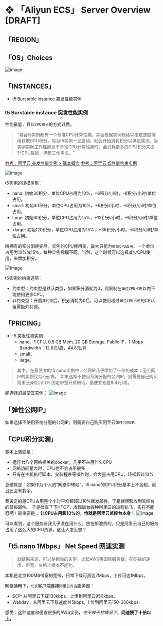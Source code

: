 # ❖ 「Aliyun ECS」 Server Overview [DRAFT]

## 「REGION」

## 「OS」Choices

![image](https://user-images.githubusercontent.com/14041622/50332642-b8052680-053d-11e9-9c73-6e8c348117b6.png)


## 「INSTANCES」

- t5 Burstable instance 突发性能实例

### t5 Burstable instance 突发性能实例

性能最低，且以`CPU积分`的方式计费。

> "每台t5实例都有一个基准CPU计算性能，并会根据实例规格以指定速度持续获取CPU积分。每台t5实例一旦启动，就会开始消耗积分以满足需求。当实例实际工作性能高于基准CPU计算性能时，会消耗更多的CPU积分来提升CPU性能，满足工作需求。"

[参考：阿里云 突发性能实例 > 基本概念](https://help.aliyun.com/document_detail/59977.html?spm=5176.ecsbuyv3.0.0.41ea3675Ndsgpf)
[参考：阿里云 t5性能约束实例](https://help.aliyun.com/document_detail/90635.html?spm=a2c4g.11186623.2.11.4b8c7272vF1PpO#concept-fl1-tl4-cfb)
 
![image](https://user-images.githubusercontent.com/14041622/50331500-d406c900-0539-11e9-840c-606ca14e8667.png)


t5实例的规模类型：
- nano: 初始30积分，单位CPU占用为10%，+6积分/小时，-6积分/小时/单位占用。
- small: 初始30积分，单位CPU占用为10%，+6积分/小时，-6积分/小时/单位占用。
- large: 初始60积分，单位CPU占用为15%，+12积分/小时，-6积分/小时/单位占用。
- xlarge: 初始120积分，单位CPU占用为15%，+36积分/小时，-6积分/小时/单位占用。

所拥有的积分消耗完后，实例的CPU使用率，最大只能为`单位CPU占用`，一个单位占用为10%或15%，每种实例规模不同。当然，这个时候可以选择减少CPU使用，来增加积分。

![image](https://user-images.githubusercontent.com/14041622/50332393-f2ba8f00-053c-11e9-9a82-d282e09bd3e4.png)

t5实例的约束选项：
- 约束型：约束型是默认类型，如果积分消耗为0，则限制在`单位CPU占用`以内不能使用更多CPU。
- 非约束型：开启`非约束`后，积分消耗为0后，可以使用超过`单位CPU占用`的CPU，但需额外付费。


## 「PRICING」

- t5 突发性能实例
    - nano，1 CPU, 0.5 GB Mem, 20 GB Storage, Public IP，1 Mbps Bandwidth：12.8元/周，44.8元/月
    - small，
    - large，

> 其中，在最便宜的t5 nano实例中，公网IP几乎增加了一倍的成本：无公网IP的实例仅为7元/周。
如果选择不使用系统分配的公网IP，则需要自己购买阿里云`弹性公网IP`: 固定带宽计费的话，最便宜也是8.4元/周。

能选择的最便宜实例：
![image](https://user-images.githubusercontent.com/14041622/50333264-c7856f00-053f-11e9-88e1-1ff0aa43e9b9.png)


## 「弹性公网IP」

如果选择不使用系统分配的公网IP，则需要自己购买阿里云`弹性公网IP`.


## 「CPU积分实测」

基本上感受是：
- 运行七八个网络相关的docker，几乎不占用什么CPU
- 网络访问量大时，CPU也不会占用很多
- 只有在主机执行脚本、安装程序等操作时，会大量占用CPU，轻松超过10%

总结就是：如果作为个人的”网络中转站“，t5.nano的CPU积分基本上不会超，而且还会有剩余。

我设定的是CPU占用整个小时平均都超过10%就发邮件，于是就频繁收到监控台的警报邮件。
于是检查了下HTOP，发现后台各种阿里云的进程乱飞，实在不能忍啊！最重要是：
**让CPU占用超10%的，恰就是阿里云监控台本身！**
![image](https://user-images.githubusercontent.com/14041622/50378002-fba58080-0662-11e9-9084-6fac5f540a39.png)

可以看到，这个服务器我几乎没在用什么，放在那浪费的。只是阿里云自己的服务占用了这么大的CPU资源，这让人怎么想？

## 「t5.nano 1Mbps」 Net Speed 网速实测

> 就结果来说，可以是相当的失望。比起AWS等国际服务器，在网络的速度、带宽、价格上根本不能比。

本机是北京100MB带宽的宽带，日常下载可高达7Mbps，上传可达1Mbps。

网络通畅下，`北京`客户端连接`阿里云青岛`服务器：
- SCP: 从阿里云下载130kbps，上传到阿里云950kbps。
- Webdav：从阿里云下载速度145kbps, 上传到阿里云150-300kbps.

感受：这种速度和便宜很多的AWS实例，_在不被干扰情况下_，**网速慢了十倍以上。**
